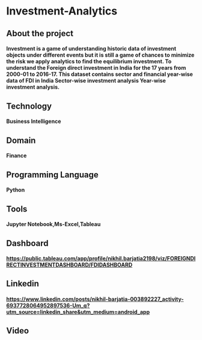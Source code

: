 # Investment-Analytics
## About the project
#### Investment is a game of understanding historic data of investment objects under different events but it is still a game of chances to minimize the risk we apply analytics to find the equilibrium investment. To understand the Foreign direct investment in India for the 17 years from 2000-01 to 2016-17. This dataset contains sector and financial year-wise data of FDI in India Sector-wise investment analysis Year-wise investment analysis.
## Technology
#### Business Intelligence
## Domain
#### Finance
## Programming Language 
#### Python 
## Tools
#### Jupyter Notebook,Ms-Excel,Tableau
## Dashboard 
#### https://public.tableau.com/app/profile/nikhil.barjatia2198/viz/FOREIGNDIRECTINVESTMENTDASHBOARD/FDIDASHBOARD
## Linkedin
#### https://www.linkedin.com/posts/nikhil-barjatia-003892227_activity-6937728064952897536-Um_q?utm_source=linkedin_share&utm_medium=android_app
## Video






